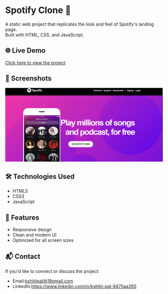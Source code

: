 # Spotify Clone 🎵

A static web project that replicates the look and feel of Spotify's landing page.  
Built with HTML, CSS, and JavaScript.

## 🌐 Live Demo
[Click here to view the project](https://kshitij-pal99.github.io/Staticwebsites/)

## 📸 Screenshots
![Screenshot](assets/spot.png)

## 🛠️ Technologies Used
- HTML5
- CSS3
- JavaScript

## 🚀 Features
- Responsive design
- Clean and modern UI
- Optimized for all screen sizes

## 📬 Contact
If you'd like to connect or discuss the project:
- Email:kshitijpal@18gmail.com
- LinkedIn:https://www.linkedin.com/in/kshitij-pal-9475aa265

